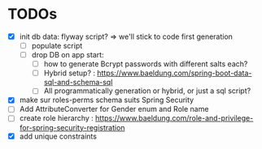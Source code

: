 # TODOs

- [x] init db data: flyway script? => we'll stick to code first generation
    - [ ] populate script
    - [ ] drop DB on app start:
        - [ ] how to generate Bcrypt passwords with different salts each?
        - [ ] Hybrid setup? : https://www.baeldung.com/spring-boot-data-sql-and-schema-sql
        - [ ] All programmatically generation or hybrid, or just a sql script?
- [x] make sur roles-perms schema suits Spring Security
- [ ] Add AttributeConverter for Gender enum and Role name
- [ ] create role hierarchy : https://www.baeldung.com/role-and-privilege-for-spring-security-registration
- [x] add unique constraints
